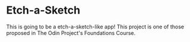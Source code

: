 # Etch-a-Sketch

This is going to be a etch-a-sketch-like app!
This project is one of those proposed in The Odin Project's Foundations Course.
